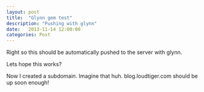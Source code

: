 ```yaml
---
layout: post
title:  "Glynn gem test"
description: "Pushing with glynn"
date:   2013-11-14 12:00:00
categories: Post 
---
```


Right so this should be automatically pushed to the server with glynn.

Lets hope this works?

Now I created a subdomain. Imagine that huh. blog.loudtiger.com should be up soon enough!

